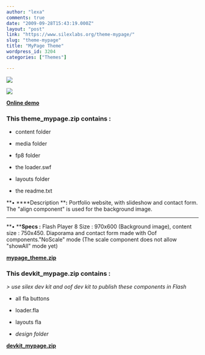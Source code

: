 ```yaml
---
author: "lexa"
comments: true
date: "2009-09-28T15:43:19.000Z"
layout: "post"
link: "https://www.silexlabs.org/theme-mypage/"
slug: "theme-mypage"
title: "MyPage Theme"
wordpress_id: 3204
categories: ["Themes"]

---
```

![](https://www.silexlabs.org/wp-content/uploads/2009/09/My-page-theme.jpg)




![](https://www.silexlabs.org/wp-content/uploads/2009/09/My-Page-theme-2.jpg)


**[Online demo](http://www.pascaldesign.fr/website/?/theme_mypage)**


### **This theme_mypage.zip contains :**






  * content folder


  * media folder


  * fp8 folder


  * the loader.swf


  * layouts folder


  * the readme.txt


**• ****Description ****:** Portfolio website, with slideshow and contact form. The "align component" is used for the background image.
** **


**• ****Specs :** Flash Player 8
Size : 970x600 (Background image), content size : 750x450.
Diaporama and contact form made with Oof components."NoScale" mode (The scale component does not allow "showAll" mode yet)




[**mypage_theme.zip**](https://www.silexlabs.org/wp-content/uploads/2010/12/mypage_theme.zip)





### This devkit_mypage.zip contains :


_> use silex dev kit and oof dev kit to publish these components in Flash_




  * all fla buttons


  * loader.fla


  * layouts fla


  * _design folder_


**[devkit_mypage.zip](http://wp-manager.silex-ria.org/wp-content/uploads/2009/09/trunk_themes_mypage.zip)**

